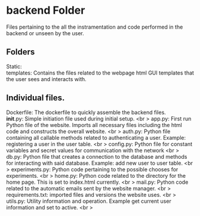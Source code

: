# backend Folder

Files pertaining to the all the instramentation and code performed in the backend or unseen by the user.

## Folders

Static:  <br />
templates: Contains the files related to the webpage html GUI templates that the user sees and interacts with.

## Individual files.

Dockerfile: The dockerfile to quickly assemble the backend files. <br>
__init__.py: Simple initiation file used during initial setup. <br \>
app.py: First run Python file of the website. Imports all necessary files including the html code and constructs the overall website. <br \>
auth.py: Python file containing all callable methods related to authenticating a user. Example: registering a user in the user table. <br \>
config.py: Python file for constant variables and secret values for communication with the network <br \>
db.py: Python file that creates a connection to the database and methods for interacting with said database. Example: add new user to user table. <br \>
experiments.py: Python code pertaining to the possible chooses for experiments. <br \>
home.py: Python code related to the directory for the home page. This is set to index.html currently. <br \>
mail.py: Python code related to the automatic emails sent by the website manager. <br \>
requirements.txt: imported files and versions the website uses. <br \>
utils.py: Utility information and operation. Example get current user information and set to active. <br \>
